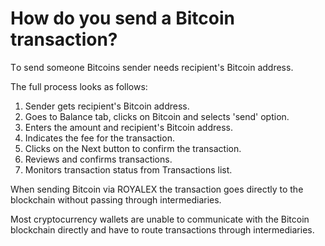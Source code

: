 # How do you send a Bitcoin transaction?

Тo send someone Bitcoins sender needs recipient's Bitcoin address.

The full process looks as follows:

1. Sender gets recipient's Bitcoin address.
2. Goes to Balance tab, clicks on Bitcoin and selects 'send' option.
3. Enters the amount and recipient's Bitcoin address.
4. Indicates the fee for the transaction.
5. Clicks on the Next button to confirm the transaction.
6. Reviews and confirms transactions.
7. Monitors transaction status from Transactions list.

When sending Bitcoin via ROYALEX the transaction goes directly to the blockchain without passing through intermediaries.

Most cryptocurrency wallets are unable to communicate with the Bitcoin blockchain directly and have to route transactions through intermediaries.
